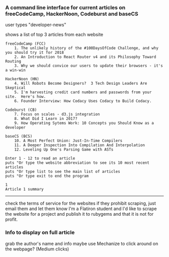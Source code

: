 ### A command line interface for current articles on freeCodeCamp, HackerNoon, Codeburst and baseCS

 user types "developer-news"

shows a list of top 3 articles from each website

	freeCodeCamp (FCC)
		1. The unlikely history of the #100DaysOfCode Challenge, and why you should try it for 2018
		2. An Introduction to React Router v4 and its Philosophy Toward Routing
		3. Why we should convice our users to update their browsers - it's a win-win

	HackerNoon (HN)
		4. Will Robots Become Designers?  3 Tech Design Leaders Are Skeptical
		5. I'm harvesting credit card numbers and passwords from your site.  Here's how.
		6. Founder Interview: How Codacy Uses Codacy to Build Codacy.

	Codeburst (CB)
		7. Focus on scales - d3.js integration
		8. What Did I Learn in 2017?
		9. How Operating Sytems Work: 10 Concepts you Should Know as a developer

	baseCS (BCS)
		10. A Most Perfect Union: Just-In-Time Compilers
		11. A Deeper Inspection Into Compilation And Interpolation
		12. Leveling Up One's Parsing Game with ASTs

	Enter 1 - 12 to read an article
	puts "Or type the website abbreviation to see its 10 most recent articles
	puts "Or type list to see the main list of articles
	puts "Or type exit to end the program

	1
	Article 1 summary

___



check the terms of service for the websites
if they prohibit scraping, just email them and let them know I'm a Flatiron student and I'd like to scrape the website for a project and publish it to rubygems and that it is not for profit.

### Info to display on full article
grab the author's name and info
maybe use Mechanize to click around on the webpage? (Medium clicks)